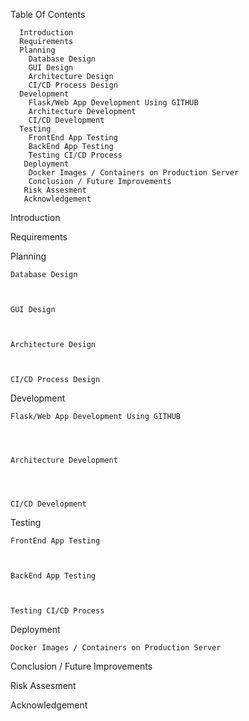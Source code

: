 Table Of Contents
      
      Introduction
      Requirements
      Planning
        Database Design
        GUI Design
        Architecture Design
        CI/CD Process Design
      Development
        Flask/Web App Development Using GITHUB
        Architecture Development
        CI/CD Development
      Testing
        FrontEnd App Testing
        BackEnd App Testing
        Testing CI/CD Process
       Deployment
        Docker Images / Containers on Production Server
        Conclusion / Future Improvements
       Risk Assesment
       Acknowledgement
        





Introduction





Requirements





Planning


    Database Design
  
  
  
    GUI Design
  
  
  
    Architecture Design
  
  
  
    CI/CD Process Design
  
  
  
  
 Development
 
 
 
    Flask/Web App Development Using GITHUB
  
  
  
  
    Architecture Development
  
  
  
  
    CI/CD Development
    
    
    
    
 Testing
 
 
 
    FrontEnd App Testing
    
    
    
    BackEnd App Testing
    
    
    
    Testing CI/CD Process
    
    
    
    
 Deployment
 
 
    Docker Images / Containers on Production Server
    
    
    
    
 Conclusion / Future Improvements
 
 
 
 
 Risk Assesment
 
 
 
 Acknowledgement
 
 
 

    
    
    
    
 
 
    
    
  
